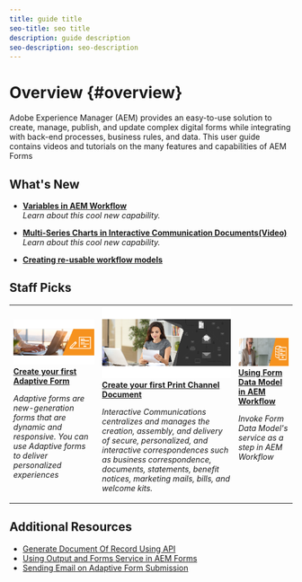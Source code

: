 ```yaml
---
title: guide title
seo-title: seo title
description: guide description
seo-description: seo-description
---
```


# Overview {#overview}

Adobe Experience Manager (AEM) provides an easy-to-use solution to create, manage, publish, and update complex digital forms while integrating with back-end processes, business rules, and data. This user guide contains videos and tutorials on the many features and capabilities of AEM Forms

## What's New

* **[Variables in AEM Workflow](./variables-aem-workflow/introduction.md)**
    <br>
    *Learn about this cool new capability.*

* **[Multi-Series Charts in Interactive Communication Documents(Video)](./interactive-communications/multiseriescharts.md)**
    <br>
    *Learn about this cool new capability.*

* **[Creating re-usable workflow models](./adaptive-forms/re-usable-aem-forms-workflow-models-article.md)**
    <br/>
     
## Staff Picks

<table>
<tr>
  <td>
    <a href="./creating-your-first-adaptive-form/adaptive-forms-getting-started-tutorial-use.md">
      <img alt="400 x 225px" src="./landingpage-images/adaptiveform.png" />
    </a>
    <div>
      <a href="./creating-your-first-adaptive-form/adaptive-forms-getting-started-tutorial-use.md">
    <strong>Create your first Adaptive Form</strong>
    </a>
    </div>
    <p>
    <em>Adaptive forms are new-generation forms that are dynamic and responsive. You can use Adaptive forms to deliver personalized experiences</em>
    <p>
  </td>
   <td>
    <a href="./ic-print-channel-tutorial/introduction.md">
      <img alt="400 x 225px" src="./landingpage-images/printchannel.png" />
    </a>
    <div>
      <a href="./ic-print-channel-tutorial/introduction.md">
    <strong>Create your first Print Channel Document</strong>
    </a>
    </div>
    <p>
    <em>Interactive Communications centralizes and manages the creation, assembly, and delivery of secure, personalized, and interactive correspondences such as business correspondence, documents, statements, benefit notices, marketing mails, bills, and welcome kits. </em>
    <p>
  </td>
  <td>
    <a href="./adaptive-forms/form-data-model-service-as-step-in-workflow-video-use.md">
      <img alt="400 x 225px" src="./landingpage-images/fdm.png" />
    </a>
    <div>
      <a href="./adaptive-forms/form-data-model-service-as-step-in-workflow-video-use.md">
    <strong>Using Form Data Model in AEM Workflow</strong>
    </a>
    </div>
    <p>
    <em>Invoke Form Data Model's service as a step in AEM Workflow</em>
    <p>
  </td>
</tr>
</table>

## Additional Resources

* [Generate Document Of Record Using API](adaptive-forms/document-of-record-api-tutorial-use.md)
* [Using Output and Forms Service in AEM Forms](document-services/output-and-forms-services-article-develop.md)
* [Sending Email on Adaptive Form Submission](adaptive-forms/sending-email-on-adaptive-form-submission.md)